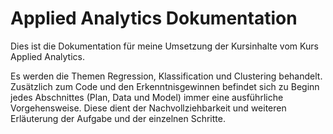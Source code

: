 # Applied Analytics Dokumentation

Dies ist die Dokumentation für meine Umsetzung der Kursinhalte vom Kurs Applied Analytics.

Es werden die Themen Regression, Klassification und Clustering behandelt. Zusätzlich zum Code und den Erkenntnisgewinnen befindet sich zu Beginn jedes Abschnittes (Plan, Data und Model) immer eine ausführliche Vorgehensweise. Diese dient der Nachvollziehbarkeit und weiteren Erläuterung der Aufgabe und der einzelnen Schritte.
